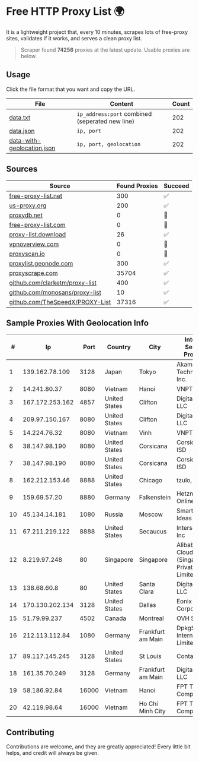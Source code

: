 
# Free HTTP Proxy List 🌍

It is a lightweight project that, every 10 minutes, scrapes lots of free-proxy sites, validates if it works, and serves a clean proxy list.


> Scraper found **74256** proxies at the latest update. Usable proxies are below.

## Usage

Click the file format that you want and copy the URL.


|File|Content|Count|
|----|-------|-----|
|[data.txt](https://raw.githubusercontent.com/themiralay/Proxy-List-World/master/data.txt)|`ip_address:port` combined (seperated new line)|202|
|[data.json](https://raw.githubusercontent.com/themiralay/Proxy-List-World/master/data.json)|`ip, port`|202|
|[data-with-geolocation.json](https://raw.githubusercontent.com/themiralay/Proxy-List-World/master/data-with-geolocation.json)|`ip, port, geolocation`|202|

## Sources

|Source|Found Proxies|Succeed|
|------|-------------|-------|
|[free-proxy-list.net](https://free-proxy-list.net)|300|✅|
|[us-proxy.org](https://www.us-proxy.org)|200|✅|
|[proxydb.net](http://proxydb.net)|0|🚫|
|[free-proxy-list.com](https://free-proxy-list.com/?page=&port=&type%5B%5D=http&type%5B%5D=https&up_time=0&search=Search)|0|🚫|
|[proxy-list.download](https://www.proxy-list.download/HTTP)|26|✅|
|[vpnoverview.com](https://vpnoverview.com/privacy/anonymous-browsing/free-proxy-servers)|0|🚫|
|[proxyscan.io](https://www.proxyscan.io)|0|🚫|
|[proxylist.geonode.com](https://proxylist.geonode.com/api/proxy-list?limit=300&page=1&sort_by=lastChecked&sort_type=desc&protocols=http,https)|300|✅|
|[proxyscrape.com](https://api.proxyscrape.com/v2/?request=displayproxies&protocol=http&timeout=10000&country=all&ssl=all&anonymity=all)|35704|✅|
|[github.com/clarketm/proxy-list](https://raw.githubusercontent.com/clarketm/proxy-list/master/proxy-list-raw.txt)|400|✅|
|[github.com/monosans/proxy-list](https://raw.githubusercontent.com/monosans/proxy-list/main/proxies/http.txt)|10|✅|
|[github.com/TheSpeedX/PROXY-List](https://raw.githubusercontent.com/TheSpeedX/PROXY-List/master/http.txt)|37316|✅|


## Sample Proxies With Geolocation Info

|#|Ip|Port|Country|City|Internet Service Provider|
|-|--|----|-------|----|-------------------------|
|1|139.162.78.109|3128|Japan|Tokyo|Akamai Technologies, Inc.|
|2|14.241.80.37|8080|Vietnam|Hanoi|VNPT|
|3|167.172.253.162|4857|United States|Clifton|DigitalOcean, LLC|
|4|209.97.150.167|8080|United States|Clifton|DigitalOcean, LLC|
|5|14.224.76.32|8080|Vietnam|Vinh|VNPT|
|6|38.147.98.190|8080|United States|Corsicana|Corsicana ISD|
|7|38.147.98.190|8080|United States|Corsicana|Corsicana ISD|
|8|162.212.153.46|8888|United States|Chicago|tzulo, inc.|
|9|159.69.57.20|8880|Germany|Falkenstein|Hetzner Online GmbH|
|10|45.134.14.181|1080|Russia|Moscow|Smart Digital Ideas DOO|
|11|67.211.219.122|8888|United States|Secaucus|Interserver, Inc|
|12|8.219.97.248|80|Singapore|Singapore|Alibaba Cloud (Singapore) Private Limited|
|13|138.68.60.8|80|United States|Santa Clara|DigitalOcean, LLC|
|14|170.130.202.134|3128|United States|Dallas|Eonix Corporation|
|15|51.79.99.237|4502|Canada|Montreal|OVH SAS|
|16|212.113.112.84|1080|Germany|Frankfurt am Main|DpkgSoft International Limited|
|17|89.117.145.245|3128|United States|St Louis|Contabo Inc.|
|18|161.35.70.249|3128|Germany|Frankfurt am Main|DigitalOcean, LLC|
|19|58.186.92.84|16000|Vietnam|Hanoi|FPT Telecom Company|
|20|42.119.98.64|16000|Vietnam|Ho Chi Minh City|FPT Telecom Company|



## Contributing

Contributions are welcome, and they are greatly appreciated! Every
little bit helps, and credit will always be given.

